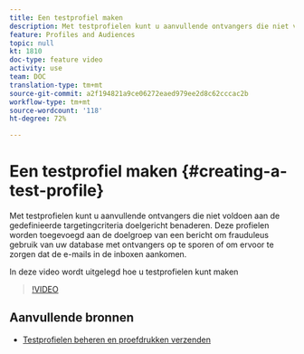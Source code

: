 ```yaml
---
title: Een testprofiel maken
description: Met testprofielen kunt u aanvullende ontvangers die niet voldoen aan de gedefinieerde targetingcriteria doelgericht benaderen. Deze profielen worden toegevoegd aan de doelgroep van een bericht om frauduleus gebruik van uw database met ontvangers op te sporen of om ervoor te zorgen dat de e-mails in de inboxen aankomen.
feature: Profiles and Audiences
topic: null
kt: 1810
doc-type: feature video
activity: use
team: DOC
translation-type: tm+mt
source-git-commit: a2f194821a9ce06272eaed979ee2d8c62cccac2b
workflow-type: tm+mt
source-wordcount: '118'
ht-degree: 72%

---
```



# Een testprofiel maken {#creating-a-test-profile}

Met testprofielen kunt u aanvullende ontvangers die niet voldoen aan de gedefinieerde targetingcriteria doelgericht benaderen. Deze profielen worden toegevoegd aan de doelgroep van een bericht om frauduleus gebruik van uw database met ontvangers op te sporen of om ervoor te zorgen dat de e-mails in de inboxen aankomen.

In deze video wordt uitgelegd hoe u testprofielen kunt maken

>[!VIDEO](https://video.tv.adobe.com/v/24094?quality=12)

## Aanvullende bronnen

* [Testprofielen beheren en proefdrukken verzenden](https://docs.adobe.com/content/help/en/campaign-standard/using/testing-and-sending/preparing-and-testing-messages/managing-test-profiles-and-sending-proofs.html)

